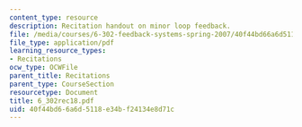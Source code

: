 ```yaml
---
content_type: resource
description: Recitation handout on minor loop feedback.
file: /media/courses/6-302-feedback-systems-spring-2007/40f44bd66a6d5118e34bf24134e8d71c_6_302rec18.pdf
file_type: application/pdf
learning_resource_types:
- Recitations
ocw_type: OCWFile
parent_title: Recitations
parent_type: CourseSection
resourcetype: Document
title: 6_302rec18.pdf
uid: 40f44bd6-6a6d-5118-e34b-f24134e8d71c
---
```

